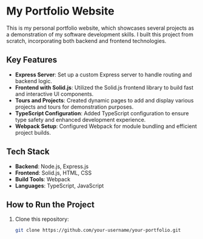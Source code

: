 # My Portfolio Website

This is my personal portfolio website, which showcases several projects as a demonstration of my software development skills. I built this project from scratch, incorporating both backend and frontend technologies.

## Key Features

- **Express Server**: Set up a custom Express server to handle routing and backend logic.
- **Frontend with Solid.js**: Utilized the Solid.js frontend library to build fast and interactive UI components.
- **Tours and Projects**: Created dynamic pages to add and display various projects and tours for demonstration purposes.
- **TypeScript Configuration**: Added TypeScript configuration to ensure type safety and enhanced development experience.
- **Webpack Setup**: Configured Webpack for module bundling and efficient project builds.

## Tech Stack

- **Backend**: Node.js, Express.js
- **Frontend**: Solid.js, HTML, CSS
- **Build Tools**: Webpack
- **Languages**: TypeScript, JavaScript

## How to Run the Project

1. Clone this repository:
   ```bash
   git clone https://github.com/your-username/your-portfolio.git
